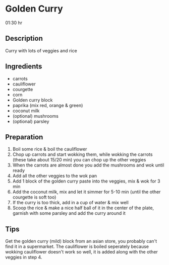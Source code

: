 # Golden Curry

01:30 hr

## Description
Curry with lots of veggies and rice

## Ingredients

- carrots
- cauliflower
- courgette
- corn
- Golden curry block
- paprika (mix red, orange & green)
- coconut milk
- (optional) mushrooms
- (optional) parsley  

## Preparation

1. Boil some rice & boil the cauliflower
2. Chop up carrots and start wokking them, while wokking the carrots (these take about 15/20 min) you can chop up the other veggies
3. When the carrots are almost done you add the mushrooms and wok until ready
4. Add all the other veggies to the wok pan
5. Add 1 block of the golden curry paste into the veggies, mix & wok for 3 min
6. Add the coconut milk, mix and let it simmer for 5-10 min (until the other courgette is soft too)
7. If the curry is too thick, add in a cup of water & mix well
8. Scoop the rice & make a nice half ball of it in the center of the plate, garnish with some parsley and add the curry around it

## Tips
Get the golden curry (mild) block from an asian store, you probably can't find it in a supermarket.
The cauliflower is boiled seperately because wokking cauliflower doesn't work so well, it is added along with the other veggies in step 4.
